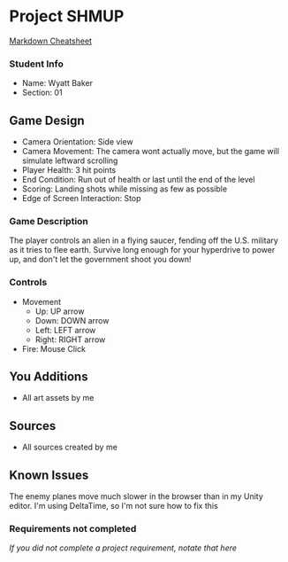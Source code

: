 # Project SHMUP

[Markdown Cheatsheet](https://github.com/adam-p/markdown-here/wiki/Markdown-Here-Cheatsheet)

### Student Info

-   Name: Wyatt Baker
-   Section: 01

## Game Design

-   Camera Orientation: Side view
-   Camera Movement: The camera wont actually move, but the game will simulate leftward scrolling
-   Player Health: 3 hit points
-   End Condition: Run out of health or last until the end of the level
-   Scoring: Landing shots while missing as few as possible
-   Edge of Screen Interaction: Stop

### Game Description

The player controls an alien in a flying saucer, fending off the U.S. military as it tries to flee earth. Survive long enough for your hyperdrive to power up, and don't let the government shoot you down!

### Controls

-   Movement
    -   Up: UP arrow
    -   Down: DOWN arrow
    -   Left: LEFT arrow
    -   Right: RIGHT arrow
-   Fire: Mouse Click

## You Additions

- All art assets by me

## Sources

-   All sources created by me

## Known Issues

The enemy planes move much slower in the browser than in my Unity editor. I'm using DeltaTime, so I'm not sure how to fix this

### Requirements not completed

_If you did not complete a project requirement, notate that here_

